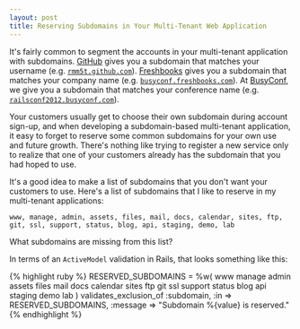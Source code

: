 ```yaml
---
layout: post
title: Reserving Subdomains in Your Multi-Tenant Web Application
---
```


It's fairly common to segment the accounts in your multi-tenant application with
subdomains. [GitHub](http://github.com) gives you a subdomain that matches your
username
(e.g. [`rmm5t.github.com`](http://rmm5t.github.com)). [Freshbooks](https://mcgearygroup.freshbooks.com/refer/www
) gives you a subdomain that matches your company name
(e.g. [`busyconf.freshbooks.com`](http://busyconf.freshbooks.com)).  At
[BusyConf](http://busyconf.com), we give you a subdomain that matches your
conference name
(e.g. [`railsconf2012.busyconf.com`](http://railsconf2012.busyconf.com)).

Your customers usually get to choose their own subdomain during account sign-up,
and when developing a subdomain-based multi-tenant application, it easy to
forget to reserve some common subdomains for your own use and future
growth. There's nothing like trying to register a new service only to realize
that one of your customers already has the subdomain that you had hoped to use.

It's a good idea to make a list of subdomains that you don't want your
customers to use. Here's a list of subdomains that I like to reserve in my
multi-tenant applications:

`www, manage, admin, assets, files, mail, docs, calendar, sites, ftp, git, ssl,
support, status, blog, api, staging, demo, lab`

What subdomains are missing from this list?

In terms of an `ActiveModel` validation in Rails, that looks something like this:

{% highlight ruby %}
RESERVED_SUBDOMAINS = %w(
  www manage admin assets files mail docs calendar sites
  ftp git ssl support status blog api staging demo lab
)
validates_exclusion_of :subdomain, :in => RESERVED_SUBDOMAINS,
                       :message => "Subdomain %{value} is reserved."
{% endhighlight %}
